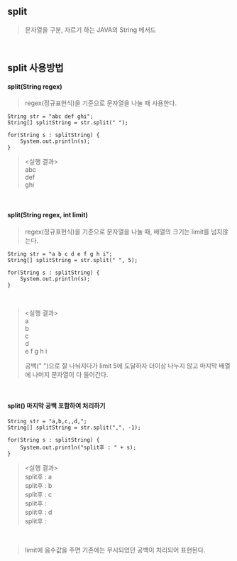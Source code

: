 ## split 

> 문자열을 구분, 자르기 하는 JAVA의 String 메서드 

</br>

## split 사용방법

#### split(String regex) </br>

> regex(정규표현식)을 기준으로 문자열을 나눌 때 사용한다.

```
String str = "abc def ghi";
String[] splitString = str.split(" ");

for(String s : splitString) {
    System.out.println(s);
}
```

> <실행 결과> </br>
> abc </br>
> def </br>
> ghi </br>

 </br>

#### split(String regex, int limit)  </br>

> regex(정규표현식)을 기준으로 문자열을 나눌 때, 배열의 크기는 limit를 넘지않는다.

```
String str = "a b c d e f g h i";
String[] splitString = str.split(" ", 5);

for(String s : splitString) {
    System.out.println(s);
}
```

</br>

> <실행 결과> </br>
> a </br>
> b </br>
> c </br>
> d </br>
> e f g h i </br>
> 
> 공백(" ")으로 잘 나눠지다가 limit 5에 도달하자 더이상 나누지 않고 마지막 배열에 나머지 문자열이 다 들어간다.  

 </br>


#### split() 마지막 공백 포함하여 처리하기  </br>

```
String str = "a,b,c,,d,";
String[] splitString = str.split(",", -1);

for(String s : splitString) {
    System.out.println("split후 : " + s);
}
```

> <실행 결과> </br>
> split후 : a </br>
> split후 : b </br>
> split후 : c </br>
> split후 :  </br>
> split후 : d </br>
> split후 :  </br>

 </br>
 
 > limit에 음수값을 주면 기존에는 무시되었던 공백이 처리되어 표현된다.
